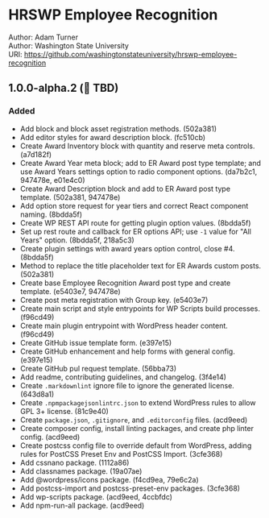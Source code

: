 # HRSWP Employee Recognition

Author: Adam Turner  
Author: Washington State University  
URI: <https://github.com/washingtonstateuniversity/hrswp-employee-recognition>

<!--
Changelog formatting (http://semver.org/):

## Major.MinorAddorDeprec.Bugfix YYYY-MM-DD

### Added (for new features.)
### Changed (for changes in existing functionality.)
### Deprecated (for soon-to-be removed features.)
### Removed (for now removed features.)
### Fixed (for any bug fixes.)
### Security (in case of vulnerabilities.)
-->

## 1.0.0-alpha.2 (:construction: TBD)

### Added

- Add block and block asset registration methods. (502a381)
- Add editor styles for award description block. (fc510cb)
- Create Award Inventory block with quantity and reserve meta controls. (a7d182f)
- Create Award Year meta block; add to ER Award post type template; and use Award Years settings option to radio component options. (da7b2c1, 947478e, e01e4c0)
- Create Award Description block and add to ER Award post type template. (502a381, 947478e)
- Add option store request for year tiers and correct React component naming. (8bdda5f)
- Create WP REST API route for getting plugin option values. (8bdda5f)
- Set up rest route and callback for ER options API; use `-1` value for "All Years" option. (8bdda5f, 218a5c3)
- Create plugin settings with award years option control, close #4. (8bdda5f)
- Method to replace the title placeholder text for ER Awards custom posts. (502a381)
- Create base Employee Recognition Award post type and create template. (e5403e7, 947478e)
- Create post meta registration with Group key. (e5403e7)
- Create main script and style entrypoints for WP Scripts build processes. (f96cd49)
- Create main plugin entrypoint with WordPress header content. (f96cd49)
- Create GitHub issue template form. (e397e15)
- Create GitHub enhancement and help forms with general config. (e397e15)
- Create GitHub pul request template. (56bba73)
- Add readme, contributing guidelines, and changelog. (3f4e14)
- Create `.markdownlint` ignore file to ignore the generated license. (643d8a1)
- Create `.npmpackagejsonlintrc.json` to extend WordPress rules to allow GPL 3+ license. (81c9e40)
- Create `package.json`, `.gitignore`, and `.editorconfig` files. (acd9eed)
- Create composer config, install linting packages, and create php linter config. (acd9eed)
- Create postcss config file to override default from WordPress, adding rules for PostCSS Preset Env and PostCSS Import. (3cfe368)
- Add cssnano package. (1112a86)
- Add classnames package. (19a07ae)
- Add @wordpress/icons package. (f4cd9ea, 79e6c2a)
- Add postcss-import and postcss-preset-env packages. (3cfe368)
- Add wp-scripts package. (acd9eed, 4ccbfdc)
- Add npm-run-all package. (acd9eed)

